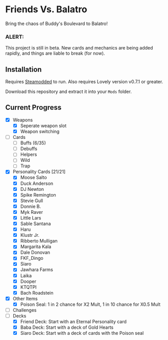 # Friends Vs. Balatro

Bring the chaos of Buddy's Boulevard to Balatro!

### ALERT:
This project is still in beta. New cards and mechanics are being added rapidly, and things are liable to  break (for now).

## Installation

Requires [Steamodded](https://github.com/Steamodded/smods) to run.
Also requires Lovely version v0.7.1 or greater.

Download this repository and extract it into your `Mods` folder.

## Current Progress
- [x] Weapons
    - [x] Seperate weapon slot
    - [x] Weapon switching
- [ ] Cards
    - [ ] Buffs (6/35)
    - [ ] Debuffs
    - [ ] Helpers
    - [ ] Wild
    - [ ] Trap
- [X] Personality Cards [21/21]
    - [x] Moose Salto
    - [x] Duck Anderson
    - [x] DJ Newton
    - [x] Spike Remington
    - [x] Stevie Gull
    - [x] Donnie B.
    - [x] Myk Raver
    - [x] Little Lars
    - [x] Sable Santana
    - [x] Haru
    - [x] Klustr Jr.
    - [x] Ribberto Mulligan
    - [x] Margarita Kala
    - [x] Dale Donovan
    - [x] FKF_Dingo
    - [x] Siaro
    - [x] Jawhara Farms
    - [x] Laika
    - [x] Dooper
    - [x] KTQTPI
    - [x] Bach Roadstein
- [x] Other Items
    - [x] Poison Seal: 1 in 2 chance for X2 Mult, 1 in 10 chance for X0.5 Mult
- [ ] Challenges
- [ ] Decks
    - [x] Friend Deck: Start with an Eternal Personality card
    - [x] Baba Deck: Start with a deck of Gold Hearts
    - [x] Siaro Deck: Start with a deck of cards with the Poison seal